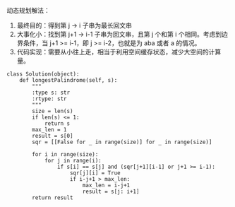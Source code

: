 动态规划解法：
  1. 最终目的：得到第 j -> i 子串为最长回文串
  2. 大事化小：找到第 j+1 -> i-1 子串为回文串，且第 j 个和第 i 个相同。考虑到边界条件，当 j+1 >= i-1，即 j >= i-2，也就是为 aba 或者 a 的情况。
  3. 代码实现：需要从小往上走，相当于利用空间缓存状态，减少大空间的计算量。
```
class Solution(object):
    def longestPalindrome(self, s):
        """
        :type s: str
        :rtype: str
        """
        size = len(s)
        if len(s) <= 1:
            return s
        max_len = 1
        result = s[0]
        sqr = [[False for _ in range(size)] for _ in range(size)]
        
        for i in range(size):
            for j in range(i):
                if s[i] == s[j] and (sqr[j+1][i-1] or j+1 >= i-1):
                    sqr[j][i] = True
                    if i-j+1 > max_len:
                        max_len = i-j+1
                        result = s[j: i+1]
        return result
                    
```
